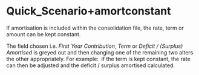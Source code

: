 # Quick_Scenario+amortconstant

If amortisation is included within the consolidation file, the rate,
term or amount can be kept constant.  

The field chosen i.e. _First Year Contribution_, _Term_ or _Deficit /
(Surplus) Amortised_ is greyed out and then changing one of the
remaining two alters the other appropriately. For example:  if the term
is kept constant, the rate can then be adjusted and the deficit /
surplus amortised calculated.
